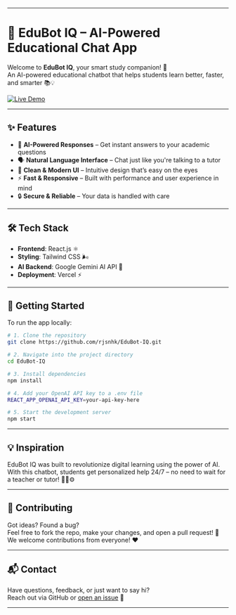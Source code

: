 
---

# 🤖 EduBot IQ – AI-Powered Educational Chat App

Welcome to **EduBot IQ**, your smart study companion! 🚀  
An AI-powered educational chatbot that helps students learn better, faster, and smarter 📚💡

[![Live Demo](https://img.shields.io/badge/Live%20Demo-EduBotIQ-blue?style=for-the-badge)](https://edubotiq.vercel.app/)  

---


## ✨ Features

- 🧠 **AI-Powered Responses** – Get instant answers to your academic questions  
- 🗣️ **Natural Language Interface** – Chat just like you're talking to a tutor  
- 🎨 **Clean & Modern UI** – Intuitive design that’s easy on the eyes  
- ⚡ **Fast & Responsive** – Built with performance and user experience in mind  
- 🔒 **Secure & Reliable** – Your data is handled with care

---

## 🛠️ Tech Stack

- **Frontend**: React.js ⚛️  
- **Styling**: Tailwind CSS 🌬️  
- **AI Backend**: Google Gemini AI API 🧠 
- **Deployment**: Vercel ⚡

---

## 🚀 Getting Started

To run the app locally:

```bash
# 1. Clone the repository
git clone https://github.com/rjsnhk/EduBot-IQ.git

# 2. Navigate into the project directory
cd EduBot-IQ

# 3. Install dependencies
npm install

# 4. Add your OpenAI API key to a .env file
REACT_APP_OPENAI_API_KEY=your-api-key-here

# 5. Start the development server
npm start
```

---


## 💡 Inspiration

EduBot IQ was built to revolutionize digital learning using the power of AI. With this chatbot, students get personalized help 24/7 – no need to wait for a teacher or tutor! 🧑‍🏫⚙️

---

## 🤝 Contributing

Got ideas? Found a bug?  
Feel free to fork the repo, make your changes, and open a pull request! 🙌  
We welcome contributions from everyone! ❤️

---


## 📬 Contact

Have questions, feedback, or just want to say hi?  
Reach out via GitHub or [open an issue](https://github.com/rjsnhk/EduBot-IQ/issues) 📨

---
